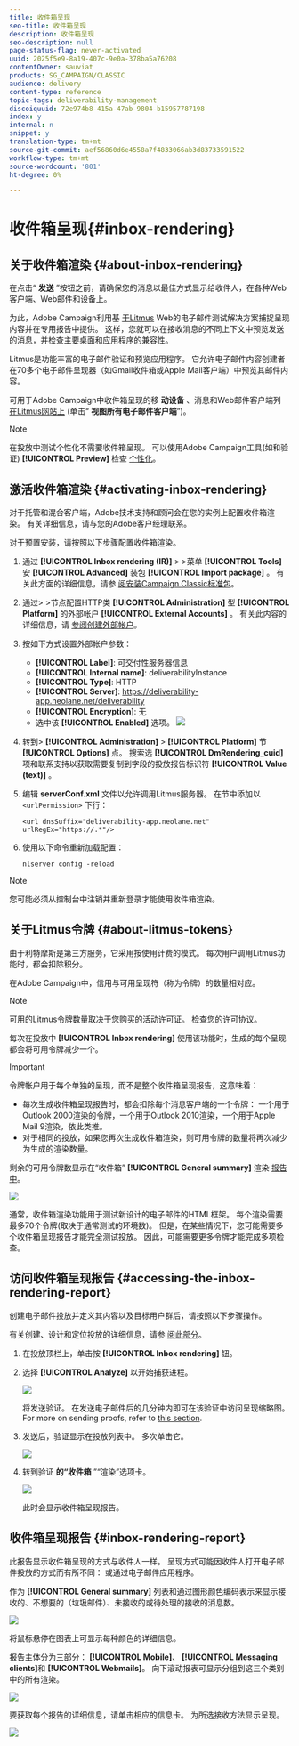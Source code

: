 ```yaml
---
title: 收件箱呈现
seo-title: 收件箱呈现
description: 收件箱呈现
seo-description: null
page-status-flag: never-activated
uuid: 2025f5e9-8a19-407c-9e0a-378ba5a76208
contentOwner: sauviat
products: SG_CAMPAIGN/CLASSIC
audience: delivery
content-type: reference
topic-tags: deliverability-management
discoiquuid: 72e974b8-415a-47ab-9804-b15957787198
index: y
internal: n
snippet: y
translation-type: tm+mt
source-git-commit: aef56860d6e4558a7f4833066ab3d83733591522
workflow-type: tm+mt
source-wordcount: '801'
ht-degree: 0%

---
```



# 收件箱呈现{#inbox-rendering}

## 关于收件箱渲染 {#about-inbox-rendering}

在点击“ **发送** ”按钮之前，请确保您的消息以最佳方式显示给收件人，在各种Web客户端、Web邮件和设备上。

为此，Adobe Campaign利用基 [于Litmus](https://litmus.com/email-testing) Web的电子邮件测试解决方案捕捉呈现内容并在专用报告中提供。 这样，您就可以在接收消息的不同上下文中预览发送的消息，并检查主要桌面和应用程序的兼容性。

Litmus是功能丰富的电子邮件验证和预览应用程序。 它允许电子邮件内容创建者在70多个电子邮件呈现器（如Gmail收件箱或Apple Mail客户端）中预览其邮件内容。

可用于Adobe Campaign中收件箱呈现的移 **动设备** 、消息和Web邮件客户端列 [在Litmus网站上](https://litmus.com/email-testing) (单击“ **视图所有电子邮件客户端**”)。

>[!NOTE]
>
>在投放中测试个性化不需要收件箱呈现。 可以使用Adobe Campaign工具(如和验证) **[!UICONTROL Preview]** 检查 [个性化](../../delivery/using/steps-validating-the-delivery.md#sending-a-proof)。

## 激活收件箱渲染 {#activating-inbox-rendering}

对于托管和混合客户端，Adobe技术支持和顾问会在您的实例上配置收件箱渲染。 有关详细信息，请与您的Adobe客户经理联系。

对于预置安装，请按照以下步骤配置收件箱渲染。

1. 通过 **[!UICONTROL Inbox rendering (IR)]** > >菜单 **[!UICONTROL Tools]** 安 **[!UICONTROL Advanced]** 装包 **[!UICONTROL Import package]** 。 有关此方面的详细信息，请参 [阅安装Campaign Classic标准包](../../installation/using/installing-campaign-standard-packages.md)。
1. 通过> >节点配置HTTP类 **[!UICONTROL Administration]** 型 **[!UICONTROL Platform]** 的外部帐户 **[!UICONTROL External Accounts]** 。 有关此内容的详细信息，请 [参阅创建外部帐户](../../platform/using/external-accounts.md#creating-an-external-account)。
1. 按如下方式设置外部帐户参数：
   * **[!UICONTROL Label]**: 可交付性服务器信息
   * **[!UICONTROL Internal name]**: deliverabilityInstance
   * **[!UICONTROL Type]**: HTTP
   * **[!UICONTROL Server]**: https://deliverability-app.neolane.net/deliverability
   * **[!UICONTROL Encryption]**: 无
   * 选中该 **[!UICONTROL Enabled]** 选项。
   ![](assets/s_tn_inbox_rendering_external-account.png)

1. 转到> **[!UICONTROL Administration]** > **[!UICONTROL Platform]** 节 **[!UICONTROL Options]** 点。 搜索选 **[!UICONTROL DmRendering_cuid]** 项和联系支持以获取需要复制到字段的投放报告标识符 **[!UICONTROL Value (text)]** 。
1. 编辑 **serverConf.xml** 文件以允许调用Litmus服务器。 在节中添加以 `<urlPermission>` 下行：

   ```
   <url dnsSuffix="deliverability-app.neolane.net" urlRegEx="https://.*"/>
   ```

1. 使用以下命令重新加载配置：

   ```
   nlserver config -reload
   ```

>[!NOTE]
>
>您可能必须从控制台中注销并重新登录才能使用收件箱渲染。

## 关于Litmus令牌 {#about-litmus-tokens}

由于利特摩斯是第三方服务，它采用按使用计费的模式。 每次用户调用Litmus功能时，都会扣除积分。

在Adobe Campaign中，信用与可用呈现符（称为令牌）的数量相对应。

>[!NOTE]
>
>可用的Litmus令牌数量取决于您购买的活动许可证。 检查您的许可协议。

每次在投放中 **[!UICONTROL Inbox rendering]** 使用该功能时，生成的每个呈现都会将可用令牌减少一个。

>[!IMPORTANT]
>
>令牌帐户用于每个单独的呈现，而不是整个收件箱呈现报告，这意味着：
>
>* 每次生成收件箱呈现报告时，都会扣除每个消息客户端的一个令牌： 一个用于Outlook 2000渲染的令牌，一个用于Outlook 2010渲染，一个用于Apple Mail 9渲染，依此类推。
>* 对于相同的投放，如果您再次生成收件箱渲染，则可用令牌的数量将再次减少为生成的渲染数量。
>



剩余的可用令牌数显示在“收件箱” **[!UICONTROL General summary]** 渲染 [报告中](#inbox-rendering-report)。

![](assets/s_tn_inbox_rendering_tokens.png)

通常，收件箱渲染功能用于测试新设计的电子邮件的HTML框架。 每个渲染需要最多70个令牌(取决于通常测试的环境数)。 但是，在某些情况下，您可能需要多个收件箱呈现报告才能完全测试投放。 因此，可能需要更多令牌才能完成多项检查。

## 访问收件箱呈现报告 {#accessing-the-inbox-rendering-report}

创建电子邮件投放并定义其内容以及目标用户群后，请按照以下步骤操作。

有关创建、设计和定位投放的详细信息，请参 [阅此部分](../../delivery/using/about-email-channel.md)。

1. 在投放顶栏上，单击按 **[!UICONTROL Inbox rendering]** 钮。
1. 选择 **[!UICONTROL Analyze]** 以开始捕获进程。

   ![](assets/s_tn_inbox_rendering_button.png)

   将发送验证。 在发送电子邮件后的几分钟内即可在该验证中访问呈现缩略图。 For more on sending proofs, refer to [this section](../../delivery/using/steps-validating-the-delivery.md#sending-a-proof).

1. 发送后，验证显示在投放列表中。 多次单击它。

   ![](assets/s_tn_inbox_rendering_delivery_list.png)

1. 转到验证 **的“收件箱** ”“渲染”选项卡。

   ![](assets/s_tn_inbox_rendering_tab.png)

   此时会显示收件箱呈现报告。

## 收件箱呈现报告 {#inbox-rendering-report}

此报告显示收件箱呈现的方式与收件人一样。 呈现方式可能因收件人打开电子邮件投放的方式而有所不同： 或通过电子邮件应用程序。

作为 **[!UICONTROL General summary]** 列表和通过图形颜色编码表示来显示接收的、不想要的（垃圾邮件）、未接收的或待处理的接收的消息数。

![](assets/s_tn_inbox_rendering_summary.png)

将鼠标悬停在图表上可显示每种颜色的详细信息。

报告主体分为三部分： **[!UICONTROL Mobile]**、 **[!UICONTROL Messaging clients]**&#x200B;和 **[!UICONTROL Webmails]**。 向下滚动报表可显示分组到这三个类别中的所有渲染。

![](assets/s_tn_inbox_rendering_report.png)

要获取每个报告的详细信息，请单击相应的信息卡。 为所选接收方法显示呈现。

![](assets/s_tn_inbox_rendering_example.png)

